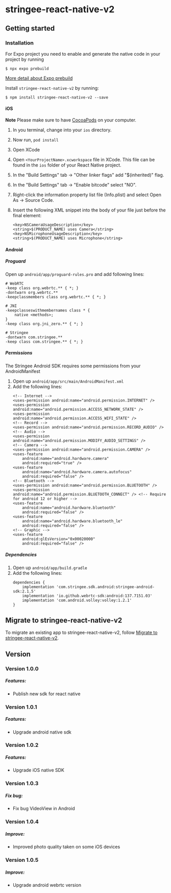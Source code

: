 # stringee-react-native-v2

## Getting started

### Installation
For Expo project you need to enable and generate the native code in your project by running 

`$ npx expo prebuild`

[More detail about Expo prebuild](https://docs.expo.dev/workflow/prebuild/)

Install `stringee-react-native-v2` by running:

`$ npm install stringee-react-native-v2 --save`

#### iOS

**Note** Please make sure to have [CocoaPods](https://cocoapods.org/) on your computer.
1. In you terminal, change into your `ios` directory.

2. Now run, `pod install`

3. Open XCode

4. Open `<YourProjectName>.xcworkspace` file in XCode. This file can be found in the `ios` folder of your React Native project. 

5. In the "Build Settings" tab -> "Other linker flags" add "$(inherited)" flag.

6. In the "Build Settings" tab -> "Enable bitcode" select "NO".

7. Right-click the information property list file (Info.plist) and select Open As -> Source Code.
8. Insert the following XML snippet into the body of your file just before the final element:

   ```
   <key>NSCameraUsageDescription</key>
   <string>$(PRODUCT_NAME) uses Camera</string>
   <key>NSMicrophoneUsageDescription</key>
   <string>$(PRODUCT_NAME) uses Microphone</string>
   ```

#### Android

##### Proguard
Open up `android/app/proguard-rules.pro` and add following lines: 
```
# WebRTC
-keep class org.webrtc.** { *; }
-dontwarn org.webrtc.**
-keepclassmembers class org.webrtc.** { *; }

# JNI
-keepclasseswithmembernames class * {
    native <methods>;
}
-keep class org.jni_zero.** { *; }

# Stringee
-dontwarn com.stringee.**
-keep class com.stringee.** { *; }
```

##### Permissions
The Stringee Android SDK requires some permissions from your AndroidManifest
1. Open up `android/app/src/main/AndroidManifest.xml`
2. Add the following lines:
    ```
    <!-- Internet -->
    <uses-permission android:name="android.permission.INTERNET" />
    <uses-permission android:name="android.permission.ACCESS_NETWORK_STATE" />
    <uses-permission android:name="android.permission.ACCESS_WIFI_STATE" />
    <!-- Record -->
    <uses-permission android:name="android.permission.RECORD_AUDIO" />
    <!-- Audio -->
    <uses-permission android:name="android.permission.MODIFY_AUDIO_SETTINGS" />
    <!-- Camera -->
    <uses-permission android:name="android.permission.CAMERA" />
    <uses-feature
        android:name="android.hardware.camera"
        android:required="true" />
    <uses-feature
        android:name="android.hardware.camera.autofocus"
        android:required="false" />
    <!-- Bluetooth -->
    <uses-permission android:name="android.permission.BLUETOOTH" />
    <uses-permission android:name="android.permission.BLUETOOTH_CONNECT" /> <!-- Require for android 12 or higher -->
    <uses-feature
        android:name="android.hardware.bluetooth"
        android:required="false" />
    <uses-feature
        android:name="android.hardware.bluetooth_le"
        android:required="false" />
    <!-- Graphic -->
    <uses-feature
        android:glEsVersion="0x00020000"
        android:required="false" />
    ```

##### Dependencies
1. Open up `android/app/build.gradle`
2. Add the following lines:
    ```
    dependencies {
        implementation 'com.stringee.sdk.android:stringee-android-sdk:2.1.5'
        implementation 'io.github.webrtc-sdk:android:137.7151.03'
        implementation 'com.android.volley:volley:1.2.1'
    }
    ```

## Migrate to stringee-react-native-v2

To migrate an existing app to stringee-react-native-v2, follow [Migrate to stringee-react-native-v2](https://github.com/stringeecom/stringee-react-native-v2/blob/master/MIGRATEGUIDE.md).

## Version
### Version 1.0.0
##### Features:
- Publish new sdk for react native

### Version 1.0.1
##### Features:
- Upgrade android native sdk

### Version 1.0.2
##### Features:
- Upgrade iOS native SDK

### Version 1.0.3
##### Fix bug:
- Fix bug VideoView in Android

### Version 1.0.4
##### Improve:
- Improved photo quality taken on some iOS devices

### Version 1.0.5
##### Improve:
- Upgrade android webrtc version
